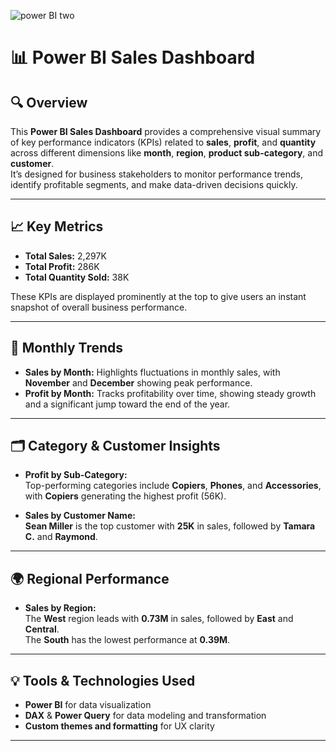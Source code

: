 ![power BI two ](https://github.com/user-attachments/assets/9259e517-919b-423f-82de-3d9cd55c4f3f)

# 📊 Power BI Sales Dashboard

## 🔍 Overview  
This **Power BI Sales Dashboard** provides a comprehensive visual summary of key performance indicators (KPIs) related to **sales**, **profit**, and **quantity** across different dimensions like **month**, **region**, **product sub-category**, and **customer**.  
It’s designed for business stakeholders to monitor performance trends, identify profitable segments, and make data-driven decisions quickly.

---

## 📈 Key Metrics

- **Total Sales:** 2,297K  
- **Total Profit:** 286K  
- **Total Quantity Sold:** 38K  

These KPIs are displayed prominently at the top to give users an instant snapshot of overall business performance.

---

## 📅 Monthly Trends

- **Sales by Month:** Highlights fluctuations in monthly sales, with **November** and **December** showing peak performance.
- **Profit by Month:** Tracks profitability over time, showing steady growth and a significant jump toward the end of the year.

---

## 🗂️ Category & Customer Insights

- **Profit by Sub-Category:**  
  Top-performing categories include **Copiers**, **Phones**, and **Accessories**, with **Copiers** generating the highest profit (56K).

- **Sales by Customer Name:**  
  **Sean Miller** is the top customer with **25K** in sales, followed by **Tamara C.** and **Raymond**.

---

## 🌍 Regional Performance

- **Sales by Region:**  
  The **West** region leads with **0.73M** in sales, followed by **East** and **Central**.  
  The **South** has the lowest performance at **0.39M**.

---

## 💡 Tools & Technologies Used

- **Power BI** for data visualization  
- **DAX** & **Power Query** for data modeling and transformation  
- **Custom themes and formatting** for UX clarity

---



